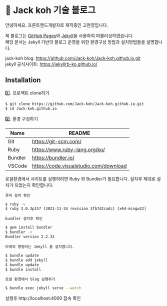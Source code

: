 # 🌈 Jack koh 기술 블로그

안녕하세요. 프론트엔드개발자로 재직중인 고현영입니다.

제 블로그는 [GitHub Pages](https://pages.github.com/)와 [Jekyll](https://jekyllrb.com/)을 사용하여 퍼블리싱하였습니다.  
해당 문서는 Jekyll 기반의 블로그 운영을 위한 환경구성 방법과 설치방법들을 설명합니다.

jack-koh blog: https://github.com/Jack-koh/Jack-koh.github.io.git  
jekyll 공식사이트: https://jekyllrb-ko.github.io/


## Installation

1️⃣. 프로젝트 clone하기
```sh
$ git clone https://github.com/Jack-koh/Jack-koh.github.io.git
$ cd Jack-koh.github.io
```

2️⃣. 환경 구성하기

| Name | README |
| ------ | ------ |
| Git | https://git-scm.com/ |
| Ruby | https://www.ruby-lang.org/ko/ |
| Bundler | https://bundler.io/ |
| VSCode | https://code.visualstudio.com/download |

로컬환경에서 사이트를 실행하려면 Ruby 와 Bundler가 필요합니다.
설치후 제대로 설치가 되었는지 확인합니다.

`루비 설치 확인`
```sh
$ ruby -v
$ ruby 3.0.3p157 (2021-11-24 revision 3fb7d2cadc) [x64-mingw32]
```

`bundler 설치후 확인`
```sh
$ gem install bundler
$ bundler -v
Bundler version 2.2.33
```

`아래의 명령어는 Jekyll 을 설치합니다.`
```sh
$ bundle update
$ bundle add jekyll
$ bundle update
$ bundle install
```

`로컬 환경에서 blog 실행하기`
```sh
$ bundle exec jekyll serve --watch
```

실행후 http://localhost:4000 접속 확인
